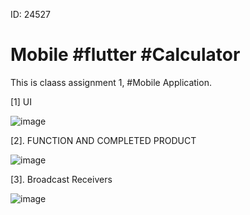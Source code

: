 ID: 24527
# Mobile  #flutter  #Calculator
This is claass assignment 1, #Mobile Application.

[1] UI

![image](https://github.com/Deodate/mobile/assets/13644752/1de95f6b-f553-4720-a0b0-e612d54e0b9d)

[2]. FUNCTION AND COMPLETED PRODUCT 

![image](https://github.com/Deodate/mobile/assets/13644752/5887350c-9caf-4f79-bab5-e23188bfa8d5)

[3]. Broadcast Receivers

![image](https://github.com/Deodate/mobile/assets/13644752/159328d4-75fa-4274-8869-f255902f965c)




